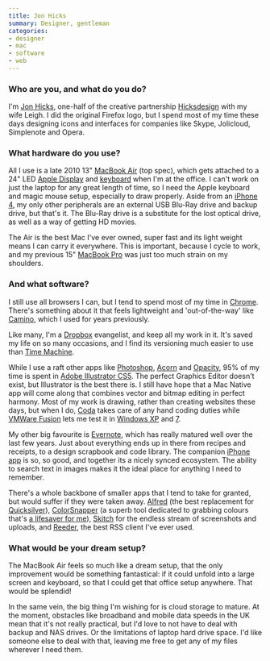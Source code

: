 ```yaml
---
title: Jon Hicks
summary: Designer, gentleman
categories:
- designer
- mac
- software
- web
---
```


### Who are you, and what do you do?

I'm [Jon Hicks](http://www.hicksdesign.co.uk/journal/ "Jon Hicks' weblog on Hicksdesign."), one-half of the creative partnership [Hicksdesign](http://www.hicksdesign.co.uk/ "The Hicksdesign website.") with my wife Leigh. I did the original Firefox logo, but I spend most of my time these days designing icons and interfaces for companies like Skype, Jolicloud, Simplenote and Opera.

### What hardware do you use?

All I use is a late 2010 13" [MacBook Air][macbook-air] (top spec), which gets attached to a 24" LED [Apple Display][cinema-display] and [keyboard][] when I'm at the office. I can't work on just the laptop for any great length of time, so I need the Apple keyboard and magic mouse setup, especially to draw properly. Aside from an [iPhone 4][iphone-4], my only other peripherals are an external USB Blu-Ray drive and backup drive, but that's it. The Blu-Ray drive is a substitute for the lost optical drive, as well as a way of getting HD movies.

The Air is the best Mac I've ever owned, super fast and its light weight means I can carry it everywhere. This is important, because I cycle to work, and my previous 15" [MacBook Pro][macbook-pro] was just too much strain on my shoulders.

### And what software?

I still use all browsers I can, but I tend to spend most of my time in [Chrome][]. There's something about it that feels lightweight and 'out-of-the-way' like [Camino][], which I used for years previously.

Like many, I'm a [Dropbox][] evangelist, and keep all my work in it. It's saved my life on so many occasions, and I find its versioning much easier to use than [Time Machine][time-machine].

While I use a raft other apps like [Photoshop][], [Acorn][] and [Opacity][], 95% of my time is spent in [Adobe Illustrator CS5][illustrator]. The perfect Graphics Editor doesn't exist, but Illustrator is the best there is. I still have hope that a Mac Native app will come along that combines vector and bitmap editing in perfect harmony. Most of my work is drawing, rather than creating websites these days, but when I do, [Coda][] takes care of any hand coding duties while [VMWare Fusion][vmware-fusion] lets me test it in [Windows XP][windows-xp] and [7][windows-7].

My other big favourite is [Evernote][evernote-mac], which has really matured well over the last few years. Just about everything ends up in there from recipes and receipts, to a design scrapbook and code library. The companion [iPhone app][evernote-ios] is so, so good, and together its a nicely synced ecosystem. The ability to search text in images makes it the ideal place for anything I need to remember.

There's a whole backbone of smaller apps that I tend to take for granted, but would suffer if they were taken away. [Alfred][] (the best replacement for [Quicksilver][]), [ColorSnapper][] (a superb tool dedicated to grabbing colours that's [a lifesaver for me]( http://hicksdesign.co.uk/journal/how-to-survive-as-a-colourblind-designer "Jon's post on being a colour-blind designer.")), [Skitch][] for the endless stream of screenshots and uploads, and [Reeder][], the best RSS client I've ever used.

### What would be your dream setup?

The MacBook Air feels so much like a dream setup, that the only improvement would be something fantastical: if it could unfold into a large screen and keyboard, so that I could get that office setup anywhere. That would be splendid!

In the same vein, the big thing I'm wishing for is cloud storage to mature. At the moment, obstacles like broadband and mobile data speeds in the UK mean that it's not really practical, but I'd love to not have to deal with backup and NAS drives. Or the limitations of laptop hard drive space. I'd like someone else to deal with that, leaving me free to get any of my files wherever I need them.

[iphone-4]: https://en.wikipedia.org/wiki/IPhone_4 "A smartphone."
[macbook-pro]: https://www.apple.com/macbook-pro/ "A laptop."
[macbook-air]: https://www.apple.com/macbook-air/ "A very thin laptop."
[cinema-display]: https://en.wikipedia.org/wiki/Apple_Cinema_Display "An LCD display."
[keyboard]: https://www.apple.com/keyboard/ "The keyboard."
[reeder]: http://madeatgloria.com/brewery/silvio/reeder "A feed client for the Mac."
[illustrator]: https://www.adobe.com/products/illustrator.html "A vector graphics editor."
[time-machine]: https://en.wikipedia.org/wiki/Time_Machine_(Mac_OS) "Backup software for the masses, included with Mac OS X 10.5."
[skitch]: https://evernote.com/skitch/ "An always-on image editor for the Mac."
[alfred]: https://www.alfredapp.com/ "A launcher app for the Mac."
[acorn]: https://flyingmeat.com/acorn/ "An image editor for the Mac."
[opacity]: http://likethought.com/opacity/ "A vector drawing program for the Mac."
[chrome]: https://www.google.com/intl/en/chrome/browser/ "A WebKit-based browser, where each tab runs in its own thread."
[colorsnapper]: https://colorsnapper.com/ "A colour picker for the Mac."
[camino]: http://caminobrowser.org/ "An alternative Mac browser based on Gecko."
[coda]: https://panic.com/coda/ "A single-window HTML/web tool for the Mac."
[dropbox]: https://www.dropbox.com/ "Online syncing and storage."
[vmware-fusion]: https://www.vmware.com/products/fusion.html "A PC emulator for the Mac."
[quicksilver]: https://qsapp.com/ "A data manipulator and launcher for the Mac."
[evernote-ios]: https://itunes.apple.com/us/app/evernote/id281796108 "An iPhone client for the Evernote web service."
[evernote-mac]: https://evernote.com/ "A Mac client for the note/image service."
[photoshop]: https://www.adobe.com/products/photoshop.html "A bitmap image editor."
[windows-xp]: https://en.wikipedia.org/wiki/Windows_XP "An operating system for x86 computers."
[windows-7]: https://en.wikipedia.org/wiki/Windows_7 "An operating system."
